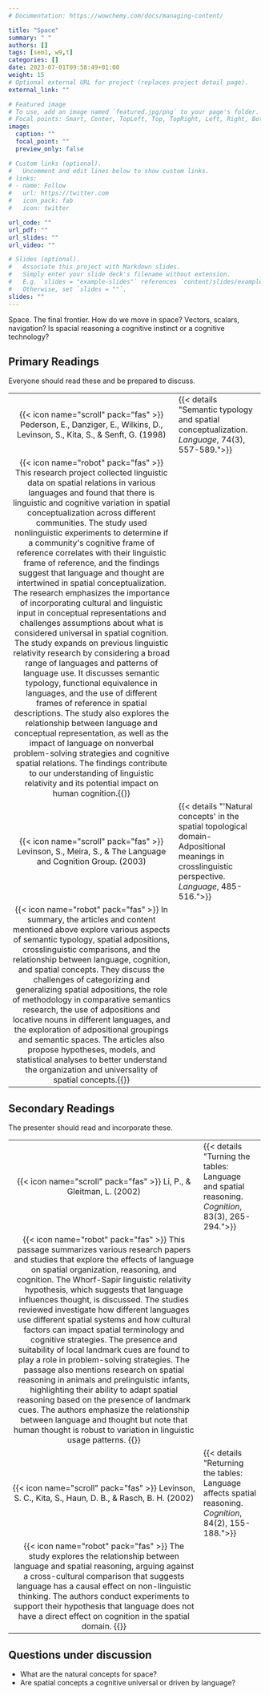 ```yaml
---
# Documentation: https://wowchemy.com/docs/managing-content/

title: "Space"
summary: " "
authors: []
tags: [sem1, w9,t]
categories: []
date: 2023-07-01T09:58:49+01:00
weight: 15
# Optional external URL for project (replaces project detail page).
external_link: ""

# Featured image
# To use, add an image named `featured.jpg/png` to your page's folder.
# Focal points: Smart, Center, TopLeft, Top, TopRight, Left, Right, BottomLeft, Bottom, BottomRight.
image:
  caption: ""
  focal_point: ""
  preview_only: false

# Custom links (optional).
#   Uncomment and edit lines below to show custom links.
# links:
# - name: Follow
#   url: https://twitter.com
#   icon_pack: fab
#   icon: twitter

url_code: ""
url_pdf: ""
url_slides: ""
url_video: ""

# Slides (optional).
#   Associate this project with Markdown slides.
#   Simply enter your slide deck's filename without extension.
#   E.g. `slides = "example-slides"` references `content/slides/example-slides.md`.
#   Otherwise, set `slides = ""`.
slides: ""
---
```


Space. The final frontier. How do we move in space? Vectors, scalars, navigation? Is spacial reasoning a cognitive instinct or a cognitive technology?

## Primary Readings

Everyone should read these and be prepared to discuss.

|  |  |
|:----:|:-----|
| {{< icon name="scroll" pack="fas" >}} Pederson, E., Danziger, E., Wilkins, D., Levinson, S., Kita, S., & Senft, G. (1998) | {{< details "Semantic typology and spatial conceptualization.  *Language*, 74(3), 557-589.">}}
{{< icon name="robot" pack="fas" >}} This research project collected linguistic data on spatial relations in various languages and found that there is linguistic and cognitive variation in spatial conceptualization across different communities. The study used nonlinguistic experiments to determine if a community's cognitive frame of reference correlates with their linguistic frame of reference, and the findings suggest that language and thought are intertwined in spatial conceptualization. The research emphasizes the importance of incorporating cultural and linguistic input in conceptual representations and challenges assumptions about what is considered universal in spatial cognition. The study expands on previous linguistic relativity research by considering a broad range of languages and patterns of language use. It discusses semantic typology, functional equivalence in languages, and the use of different frames of reference in spatial descriptions. The study also explores the relationship between language and conceptual representation, as well as the impact of language on nonverbal problem-solving strategies and cognitive spatial relations. The findings contribute to our understanding of linguistic relativity and its potential impact on human cognition.{{</details>}} |
| {{< icon name="scroll" pack="fas" >}} Levinson, S., Meira, S., & The Language and Cognition Group. (2003) | {{< details "'Natural concepts' in the spatial topological domain-Adpositional meanings in crosslinguistic perspective. *Language*, 485-516.">}}
{{< icon name="robot" pack="fas" >}} In summary, the articles and content mentioned above explore various aspects of semantic typology, spatial adpositions, crosslinguistic comparisons, and the relationship between language, cognition, and spatial concepts. They discuss the challenges of categorizing and generalizing spatial adpositions, the role of methodology in comparative semantics research, the use of adpositions and locative nouns in different languages, and the exploration of adpositional groupings and semantic spaces. The articles also propose hypotheses, models, and statistical analyses to better understand the organization and universality of spatial concepts.{{</details>}} |

## Secondary Readings

The presenter should read and incorporate these.

|  |  |
|:----:|:-----|
| {{< icon name="scroll" pack="fas" >}} Li, P., & Gleitman, L. (2002) | {{< details "Turning the tables: Language and spatial reasoning. *Cognition*, 83(3), 265-294.">}}
{{< icon name="robot" pack="fas" >}} This passage summarizes various research papers and studies that explore the effects of language on spatial organization, reasoning, and cognition. The Whorf-Sapir linguistic relativity hypothesis, which suggests that language influences thought, is discussed. The studies reviewed investigate how different languages use different spatial systems and how cultural factors can impact spatial terminology and cognitive strategies. The presence and suitability of local landmark cues are found to play a role in problem-solving strategies. The passage also mentions research on spatial reasoning in animals and prelinguistic infants, highlighting their ability to adapt spatial reasoning based on the presence of landmark cues. The authors emphasize the relationship between language and thought but note that human thought is robust to variation in linguistic usage patterns. {{</details>}} |
| {{< icon name="scroll" pack="fas" >}} Levinson, S. C., Kita, S., Haun, D. B., & Rasch, B. H. (2002) | {{< details "Returning the tables: Language affects spatial reasoning. *Cognition*, 84(2), 155-188.">}}
{{< icon name="robot" pack="fas" >}} The study explores the relationship between language and spatial reasoning, arguing against a cross-cultural comparison that suggests language has a causal effect on non-linguistic thinking. The authors conduct experiments to support their hypothesis that language does not have a direct effect on cognition in the spatial domain. {{</details>}} |


## Questions under discussion

- What are the natural concepts for space?
- Are spatial concepts a cognitive universal or driven by language?

